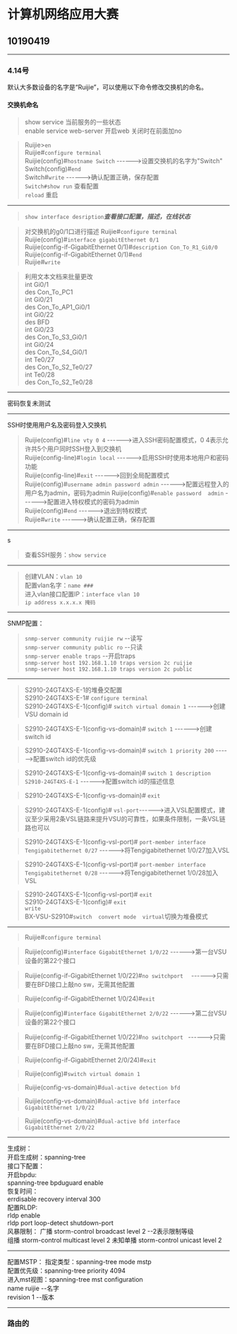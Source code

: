 # 计算机网络应用大赛

## 10190419

----

### 4.14号

默认大多数设备的名字是“Ruijie”，可以使用以下命令修改交换机的命名。

#### 交换机命名


> show service 当前服务的一些状态  
enable service web-server   开启web
关闭时在前面加no

> Ruijie>`en`  
> Ruijie#`configure terminal`  
> Ruijie(config)#`hostname Switch`  ------>设置交换机的名字为"Switch"  
> Switch(config)#`end`  
> Switch#`write`     ------>确认配置正确，保存配置  
> `Switch#show run` 查看配置  
> `reload` 重启  

----
> `show interface desription`***查看接口配置，描述，在线状态***  


> 对交换机的g0/1口进行描述
> Ruijie#`configure terminal`  
> Ruijie(config)#`interface gigabitEthernet 0/1`  
> Ruijie(config-if-GigabitEthernet 0/1)#`description Con_To_R1_Gi0/0`
> Ruijie(config-if-GigabitEthernet 0/1)#`end`  
> Ruijie#`write`  

>利用文本文档来批量更改  
int Gi0/1  
des Con_To_PC1  
int Gi0/21  
des Con_To_AP1_Gi0/1  
int Gi0/22  
des BFD  
int Gi0/23  
des Con_To_S3_Gi0/1  
int Gi0/24  
des Con_To_S4_Gi0/1  
int Te0/27  
des Con_To_S2_Te0/27  
int Te0/28  
des Con_To_S2_Te0/28  


----

密码恢复未测试

----

SSH时使用用户名及密码登入交换机

> Ruijie(config)#`line vty 0 4`                                            ------>进入SSH密码配置模式，0 4表示允许共5个用户同时SSH登入到交换机  
> Ruijie(config-line)#`login local`                                       ------>启用SSH时使用本地用户和密码功能  
> Ruijie(config-line)#`exit`                                                 ------>回到全局配置模式  
> Ruijie(config)#`username admin password admin`           ------>配置远程登入的用户名为admin，密码为admin
> Ruijie(config)#`enable password  admin`                    ------>配置进入特权模式的密码为admin  
> Ruijie(config)#`end`                                                        ------>退出到特权模式  
> Ruijie#`write`                                                                  ------>确认配置正确，保存配置  

----
s
> 查看SSH服务：`show service`  

----

> 创建VLAN：`vlan 10`  
配置vlan名字：`name ###`  
进入vlan接口配置IP：`interface vlan 10`  
`ip address x.x.x.x 掩码`  

----

SNMP配置：
> `snmp-server community ruijie rw`    --读写  
`snmp-server community public ro`    --只读  
`snmp-server enable traps`    --开启traps  
`snmp-server host 192.168.1.10 traps version 2c ruijie`  
`snmp-server host 192.168.1.10 traps version 2c public`  
----
> S2910-24GT4XS-E-1的堆叠交配置  
S2910-24GT4XS-E-1# `configure terminal`  
S2910-24GT4XS-E-1(config)# `switch virtual domain 1`     ------>创建VSU domain id  

> S2910-24GT4XS-E-1(config-vs-domain)# `switch 1`          ------>创建switch id  

> S2910-24GT4XS-E-1(config-vs-domain)# `switch 1 priority 200`  ------>配置switch id的优先级  

> S2910-24GT4XS-E-1(config-vs-domain)# `switch 1 description S2910-24GT4XS-E-1`   ------>配置switch id的描述信息  

> S2910-24GT4XS-E-1(config-vs-domain)# `exit`  

> S2910-24GT4XS-E-1(config)# `vsl-port`------>进入VSL配置模式，建议至少采用2条VSL链路来提升VSU的可靠性，如果条件限制，一条VSL链路也可以  

> S2910-24GT4XS-E-1(config-vsl-port)# `port-member interface  Tengigabitethernet 0/27`  ------>将Tengigabitethernet 1/0/27加入VSL  

> S2910-24GT4XS-E-1(config-vsl-port)# `port-member interface  Tengigabitethernet 0/28`  ------>将Tengigabitethernet 1/0/28加入VSL  

>S2910-24GT4XS-E-1(config-vsl-port)# `exit`  
S2910-24GT4XS-E-1(config)# `exit`  
`write`  
> BX-VSU-S2910#`switch  convert mode  virtual`切换为堆叠模式 
----
> Ruijie#`configure terminal` 

> Ruijie(config)#`interface GigabitEthernet 1/0/22`  ------>第一台VSU设备的第22个接口

> Ruijie(config-if-GigabitEthernet 1/0/22)#`no switchport  ` ------>只需要在BFD接口上敲no sw，无需其他配置

> Ruijie(config-if-GigabitEthernet 1/0/24)#`exit`

> Ruijie(config)#`interface GigabitEthernet 2/0/22`  ------>第二台VSU设备的第22个接口

> Ruijie(config-if-GigabitEthernet 1/0/22)#`no switchport ` ------>只需要在BFD接口上敲no sw，无需其他配置  

> Ruijie(config-if-GigabitEthernet 2/0/24)#`exit`  

> Ruijie(config)#`switch virtual domain 1`  

> Ruijie(config-vs-domain)#`dual-active detection bfd`

> Ruijie(config-vs-domain)#`dual-active bfd interface GigabitEthernet 1/0/22`

> Ruijie(config-vs-domain)#`dual-active bfd interface GigabitEthernet 2/0/22`
----

生成树：  
开启生成树：spanning-tree    
接口下配置：  
开启bpdu:  
spanning-tree bpduguard enable  
恢复时间：  
errdisable recovery interval 300  
配置RLDP:  
rldp enable  
rldp port loop-detect shutdown-port  
风暴限制：
广播 storm-control broadcast level 2     --2表示限制等级  
组播 storm-control multicast level 2
未知单播 storm-control unicast level 2
  
----

配置MSTP：
指定类型：spanning-tree mode mstp  
配置优先级：spanning-tree priority 4094  
进入mst视图：spanning-tree mst configuration   
name ruijie   --名字  
revision 1     --版本  

----
### 路由的

